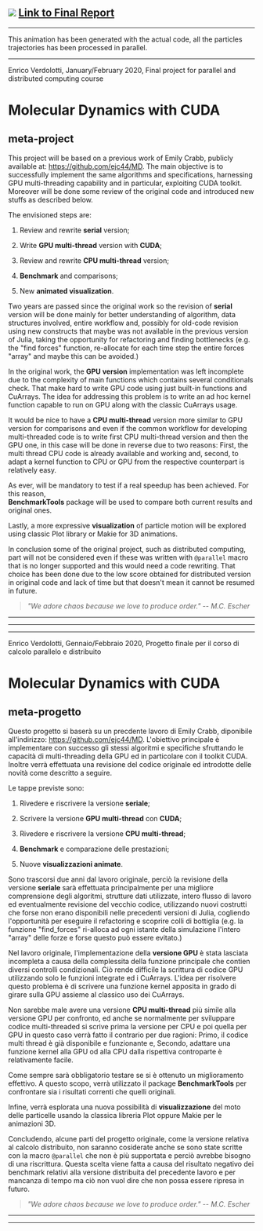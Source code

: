 ![](main/samples/sample.gif)
[Link to Final Report](docs/ProjectReport)
---  
------
This animation has been generated with the actual code, all the particles trajectories has been processed in parallel.

---
Enrico Verdolotti, 
January/February 2020, 
Final project for parallel and distributed computing course

# Molecular Dynamics with CUDA
## meta-project

This project will be based on a previous work of Emily Crabb, publicly
available at: <https://github.com/ejc44/MD>. The main objective is to successfully
implement the same algorithms and specifications, harnessing GPU
multi-threading capability and in particular, exploiting CUDA toolkit.
Moreover will be done some review of the original code and introduced
new stuffs as described below.

The envisioned steps are:

1.  Review and rewrite **serial** version;

2.  Write **GPU multi-thread** version with **CUDA**;

3.  Review and rewrite **CPU multi-thread** version;

4.  **Benchmark** and comparisons;

5.  New **animated visualization**.

Two years are passed since the original work so the revision of
**serial** version will be done mainly for better understanding of
algorithm, data structures involved, entire workflow and, possibly for
old-code revision using new constructs that maybe was not available in
the previous version of Julia, taking the opportunity for refactoring
and finding bottlenecks (e.g. the \"find forces\" function, re-allocate
for each time step the entire forces \"array\" and maybe this can be
avoided.)

In the original work, the **GPU version** implementation was left
incomplete due to the complexity of main functions which contains
several conditionals check. That make hard to write GPU code using just
built-in functions and CuArrays. The idea for addressing this problem is
to write an ad hoc kernel function capable to run on GPU along with the
classic CuArrays usage.

It would be nice to have a **CPU multi-thread** version more similar to
GPU version for comparisons and even if the common workflow for
developing multi-threaded code is to write first CPU multi-thread
version and then the GPU one, in this case will be done in reverse due
to two reasons: First, the multi thread CPU code is already available
and working and, second, to adapt a kernel function to CPU or GPU from
the respective counterpart is relatively easy.

As ever, will be mandatory to test if a real speedup has been achieved.
For this reason,\
**BenchmarkTools** package will be used to compare both current results
and original ones.

Lastly, a more expressive **visualization** of particle motion will be
explored using classic Plot library or Makie for 3D animations.

In conclusion some of the original project, such as distributed
computing, part will not be considered even if these was written with
`@parallel` macro that is no longer supported and this would need a code
rewriting. That choice has been done due to the low score obtained for
distributed version in original code and lack of time but that doesn't
mean it cannot be resumed in future.

> *"We adore chaos because we love to produce order."* -- *M.C. Escher*

---
--- 
---
Enrico Verdolotti, 
Gennaio/Febbraio 2020,
Progetto finale per il corso di calcolo parallelo e distribuito 

# Molecular Dynamics with CUDA
## meta-progetto

Questo progetto si baserà su un precdente lavoro di Emily Crabb,
diponibile all'indirizzo: <https://github.com/ejc44/MD>. 
L'obiettivo principale è implementare con successo gli stessi algoritmi e specifiche
sfruttando le capacità di multi-threading della GPU ed in particolare con il toolkit CUDA.
Inoltre verrà effettuata una revisione del codice originale ed introdotte delle novità
come descritto a seguire.

Le tappe previste sono:

1.  Rivedere e riscrivere la versione **seriale**;

2.  Scrivere la versione **GPU multi-thread** con **CUDA**;

3.  Rivedere e riscrivere la versione **CPU multi-thread**;

4.  **Benchmark** e comparazione delle prestazioni;

5.  Nuove **visualizzazioni animate**.


Sono trascorsi due anni dal lavoro originale, perciò la revisione
della versione **seriale** sarà effettuata principalmente per una
migliore comprensione degli algoritmi, strutture dati utilizzate,
intero flusso di lavoro ed eventualmente revisione del vecchio codice,
utilizzando nuovi costrutti che forse non erano disponibili nelle precedenti
versioni di Julia, cogliendo l'opportunità per eseguire il refactoring
e scoprire colli di bottiglia (e.g. la funzione \"find_forces\" ri-alloca
ad ogni istante della simulazione l'intero \"array\" delle forze e forse
questo può essere evitato.)


Nel lavoro originale, l'implementazione della **versione GPU** è stata
lasciata incompleta a causa della complessita della funzione principale che
contien diversi controlli condizionali. Ciò rende difficile la scrittura di
codice GPU utilizzando solo le funzioni integrate ed i CuArrays. L'idea per
risolvere questo problema è di scrivere una funzione kernel apposita in grado 
di girare sulla GPU assieme al classico uso dei CuArrays.


Non sarebbe male avere una versione **CPU multi-thread** più simile alla versione
GPU per confronto, ed anche se normalmente per sviluppare codice multi-threaded si 
scrive prima la versione per CPU e poi quella per GPU in questo caso verrà fatto 
il contrario per due ragioni: Primo, il codice multi thread è già disponibile e funzionante
e, Secondo, adattare una funzione kernel alla GPU od alla CPU dalla rispettiva controparte
è relativamente facile.


Come sempre sarà obbligatorio testare se si è ottenuto un miglioramento effettivo.
A questo scopo, verrà utilizzato il package **BenchmarkTools** per confrontare
sia i risultati correnti che quelli originali.

Infine, verrà esplorata una nuova possibilità di **visualizzazione**
del moto delle particelle usando la classica libreria Plot oppure Makie 
per le animazioni 3D.

Concludendo, alcune parti del progetto originale, come la versione
relativa al calcolo distribuito, non saranno cosiderate anche se sono
state scritte con la macro `@parallel` che non è più supportata e perciò
avrebbe bisogno di una riscrittura. Questa scelta viene fatta a causa del
risultato negativo dei benchmark relativi alla versione distribuita del precedente 
lavoro e per mancanza di tempo ma ciò non vuol dire che non possa essere 
ripresa in futuro.

> *"We adore chaos because we love to produce order."* -- *M.C. Escher*

---
---
